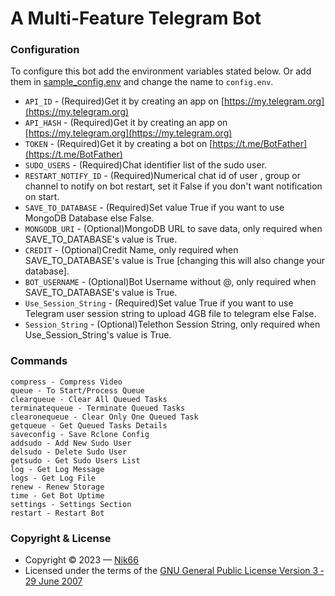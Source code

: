 # A Multi-Feature Telegram Bot


### Configuration
To configure this bot add the environment variables stated below. Or add them in [sample_config.env](./sample_config.env) and change the name to `config.env`.
- `API_ID` - (Required)Get it by creating an app on [https://my.telegram.org](https://my.telegram.org)
- `API_HASH` - (Required)Get it by creating an app on [https://my.telegram.org](https://my.telegram.org)
- `TOKEN` - (Required)Get it by creating a bot on [https://t.me/BotFather](https://t.me/BotFather)
- `SUDO_USERS` - (Required)Chat identifier list of the sudo user.
- `RESTART_NOTIFY_ID` - (Required)Numerical chat id of user , group or channel to notify on bot restart, set it False if you don't want notification on start.
- `SAVE_TO_DATABASE` - (Required)Set value True if you want to use MongoDB Database else False.
- `MONGODB_URI` - (Optional)MongoDB URL to save data, only required when SAVE_TO_DATABASE's value is True.
- `CREDIT` - (Optional)Credit Name, only required when SAVE_TO_DATABASE's value is True [changing this will also change your database].
- `BOT_USERNAME` - (Optional)Bot Username without @, only required when SAVE_TO_DATABASE's value is True.
- `Use_Session_String` - (Required)Set value True if you want to use Telegram user session string to upload 4GB file to telegram else False.
- `Session_String` - (Optional)Telethon Session String, only required when Use_Session_String's value is True.

### Commands
```
compress - Compress Video
queue - To Start/Process Queue
clearqueue - Clear All Queued Tasks
terminatequeue - Terminate Queued Tasks
clearonequeue - Clear Only One Queued Task
getqueue - Get Queued Tasks Details
saveconfig - Save Rclone Config
addsudo - Add New Sudo User
delsudo - Delete Sudo User
getsudo - Get Sudo Users List
log - Get Log Message
logs - Get Log File
renew - Renew Storage
time - Get Bot Uptime
settings - Settings Section
restart - Restart Bot
```



### Copyright & License
- Copyright &copy; 2023 &mdash; [Nik66](https://github.com/sahilgit55)
- Licensed under the terms of the [GNU General Public License Version 3 &dash; 29 June 2007](./LICENSE)